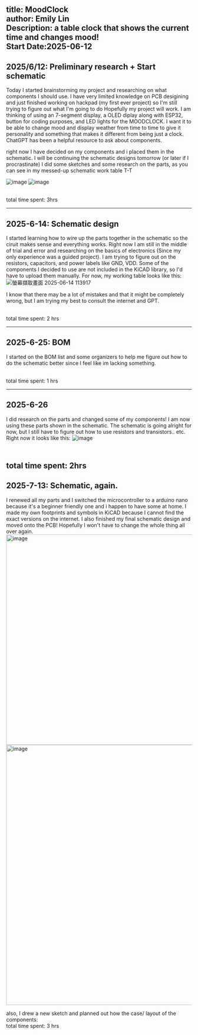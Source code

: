 title: MoodClock<br> author: Emily Lin <br>Description: a table clock that shows the current time and changes mood!<br> Start Date:2025-06-12
---
## 2025/6/12: Preliminary research + Start schematic
Today I started brainstorming my project and researching on what components I should use. I have very limited knowledge on PCB desigining and just finished working on hackpad (my first ever project) so I'm still trying to figure out what I'm going to do
Hopefully my project will work. I am thinking of using an 7-segment display, a OLED diplay along with ESP32, button for coding purposes, and LED lights for the MOODCLOCK. I want it to be able to change mood and display weather from time to time to give it personality and something that makes it different from being just a clock. ChatGPT has been a helpful resource to ask about components.

right now I have decided on my components and i placed them in the schematic. I will be continuing the schematic designs tomorrow (or later if I procrastinate)
I did some sketches and some research on the parts, as you can see in my messed-up schematic work table T-T

![image](https://github.com/user-attachments/assets/c74a7c02-016d-4d47-a4b7-93db313676d5)
![image](https://github.com/user-attachments/assets/47f6c7a0-9f4a-4b2e-9d8b-4d1c01a7a582)

<br>total time spent: 3hrs

---
## 2025-6-14: Schematic design
I started learning how to wire up the parts together in the schematic so the ciruit makes sense and everything works. Right now I am still in the middle of trial and error and researching on the basics of electronics (Since my only experience was a guided project). I am trying to figure out on the resistors, capacitors, and power labels like GND, VDD. 
Some of the components I decided to use are not included in the KiCAD library, so I'd have to upload them manually.
For now, my working table looks like this:
![螢幕擷取畫面 2025-06-14 113917](https://github.com/user-attachments/assets/f2431bf1-b42e-4b87-9ec4-54f3e71fcc4c)

I know that there may be a lot of mistakes and that it might be completely wrong, but I am trying my best to consult the internet and GPT.

<br>total time spent: 2 hrs

---
## 2025-6-25: BOM
I started on the BOM list and some organizers to help me figure out how to do the schematic better since I feel like im lacking something.

<br>total time spent: 1 hrs

---
## 2025-6-26
I did research on the parts and changed some of my components! I am now using these parts shown in the schematic. The schematic is going alright for now, but I still have to figure out how to use resistors and transistors.. etc. Right now it looks like this:
![image](https://github.com/user-attachments/assets/697444b2-b5e6-4f83-a5cc-1b4453db29c4)

<br> total time spent: 2hrs
---
## 2025-7-13: Schematic, again.
I renewed all my parts and I switched the microcontroller to a arduino nano because it's a beginner friendly one and i happen to have some at home. I made my own footprints and symbols in KiCAD because I cannot find the exact versions on the internet. I also finished my final schematic design and moved onto the PCB! Hopefully I won't have to change the whole thing all over again.
<img width="1163" height="570" alt="image" src="https://github.com/user-attachments/assets/b0089ed0-b2cd-4f5d-a69a-609444ff27d9" />
<img width="1105" height="705" alt="image" src="https://github.com/user-attachments/assets/bcdd9b02-136e-4de6-aff5-0c9d7808c8b6" />

also, I drew a new sketch and planned out how the case/ layout of the components:
<insert image here>
<br> total time spent: 3 hrs
